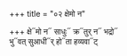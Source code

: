 +++
title = "०२ क्षेमो न"

+++
क्षे᳓मो न᳓ साधुः᳓ क्र᳓तुर् न᳓ भद्रो᳓  
भु᳓वत् सुआधी᳓र् हो᳓ता हव्यवा᳓ट्